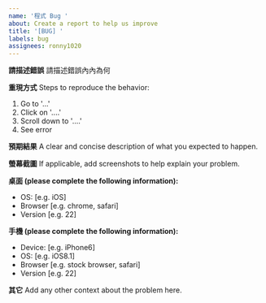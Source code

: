 ```yaml
---
name: '程式 Bug '
about: Create a report to help us improve
title: '[BUG] '
labels: bug
assignees: ronny1020
---
```


**請描述錯誤**
請描述錯誤內內為何

**重現方式**
Steps to reproduce the behavior:

1. Go to '...'
2. Click on '....'
3. Scroll down to '....'
4. See error

**預期結果**
A clear and concise description of what you expected to happen.

**螢幕截圖**
If applicable, add screenshots to help explain your problem.

**桌面 (please complete the following information):**

- OS: [e.g. iOS]
- Browser [e.g. chrome, safari]
- Version [e.g. 22]

**手機 (please complete the following information):**

- Device: [e.g. iPhone6]
- OS: [e.g. iOS8.1]
- Browser [e.g. stock browser, safari]
- Version [e.g. 22]

**其它**
Add any other context about the problem here.
